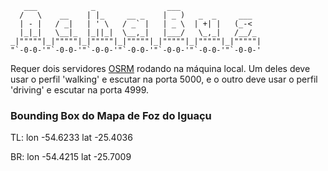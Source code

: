        ___            _                ___                   
      /   \    __    | |_     __ _    | _ )   _  _     ___   
      | - |   / _|   | ' \   / _` |   | _ \  | +| |   (_-<   
      |_|_|   \__|_  |_||_|  \__,_|   |___/   \_,_|   /__/_  
    _|"""""|_|"""""|_|"""""|_|"""""|_|"""""|_|"""""|_|"""""| 
    "`-0-0-'"`-0-0-'"`-0-0-'"`-0-0-'"`-0-0-'"`-0-0-'"`-0-0-' 

Requer dois servidores [OSRM](https://github.com/Project-OSRM/osrm-backend/) rodando
na máquina local. Um deles deve usar o perfil 'walking' e escutar na porta 5000, e o
outro deve usar o perfil 'driving' e escutar na porta 4999.

### Bounding Box do Mapa de Foz do Iguaçu

TL: lon -54.6233 lat -25.4036

BR: lon -54.4215 lat -25.7009